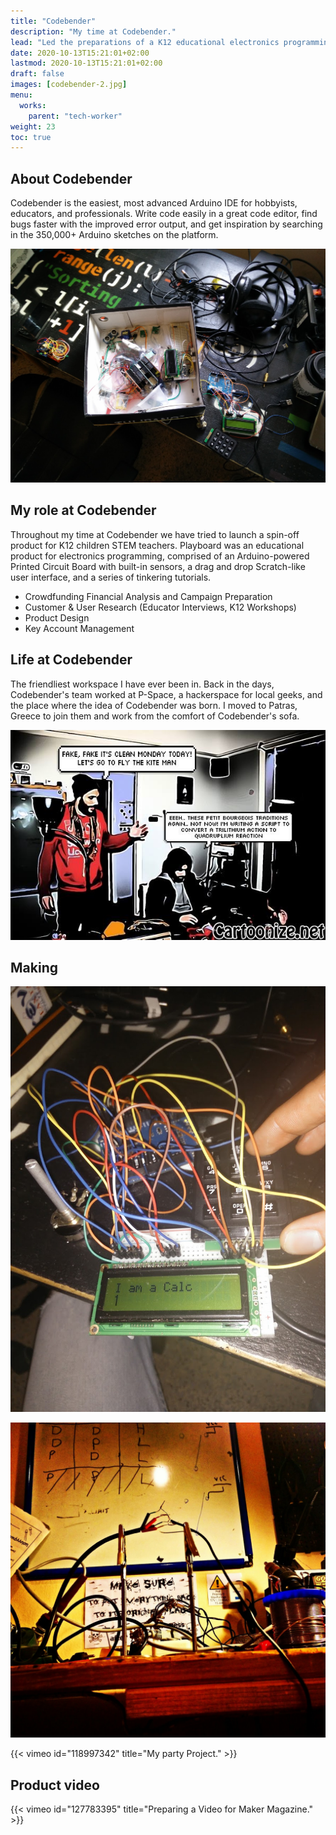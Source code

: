 ```yaml
---
title: "Codebender"
description: "My time at Codebender."
lead: "Led the preparations of a K12 educational electronics programming product along with its Kickstarter campaign."
date: 2020-10-13T15:21:01+02:00
lastmod: 2020-10-13T15:21:01+02:00
draft: false
images: [codebender-2.jpg]
menu:
  works:
    parent: "tech-worker"
weight: 23
toc: true
---
```

## About Codebender

Codebender is the easiest, most advanced Arduino IDE for hobbyists, educators, and professionals. Write code easily in a great code editor, find bugs faster with the improved error output, and get inspiration by searching in the 350,000+ Arduino sketches on the platform.

![Box with Electronics](codebender-2.jpg "Codebender's Magic Maker's Box")

## My role at Codebender

Throughout my time at Codebender we have tried to launch a spin-off product for K12 children STEM teachers. Playboard was an educational product for electronics programming, comprised of an Arduino-powered Printed Circuit Board with built-in sensors, a drag and drop Scratch-like user interface, and a series of tinkering tutorials.

* Crowdfunding Financial Analysis and Campaign Preparation
* Customer & User Research (Educator Interviews, K12 Workshops)
* Product Design
* Key Account Management

## Life at Codebender

The friendliest workspace I have ever been in. Back in the days, Codebender's team worked at P-Space, a hackerspace for local geeks, and the place where the idea of Codebender was born. I moved to Patras, Greece to join them and work from the comfort of Codebender's sofa.

![Cartoon frame](codebender-4.jpg "A typical day at Codebender.")

## Making

![Electronics project on breadboard](codebender-1.jpg "My calculator project.")

![Bare cable edges connected](codebender-3.jpg "Soldering cables.")

{{< vimeo id="118997342" title="My party Project." >}}

## Product video

{{< vimeo id="127783395" title="Preparing a Video for Maker Magazine." >}}
